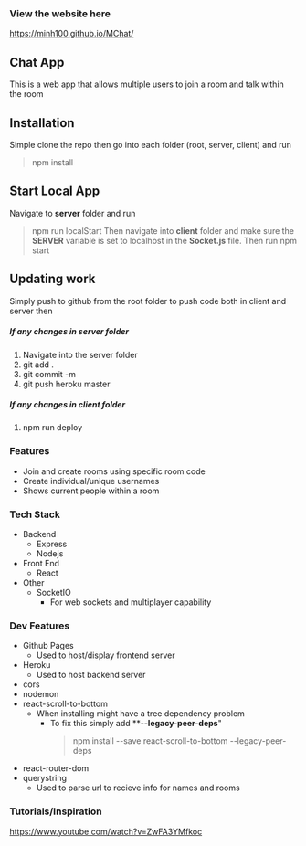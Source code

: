 ### View the website here

https://minh100.github.io/MChat/

## Chat App

This is a web app that allows multiple users to join a room and talk within the room

## Installation

Simple clone the repo then go into each folder (root, server, client) and run 
> npm install

## Start Local App

Navigate to **server** folder and run
> npm run localStart
Then navigate into **client** folder and make sure the __SERVER__ variable is set to localhost in the **__Socket.js__** file. Then run
> npm start

## Updating work

Simply push to github from the root folder to push code both in client and server then

##### If any changes in server folder
1. Navigate into the server folder
2. git add .
3. git commit -m
4. git push heroku master

##### If any changes in client folder
1. npm run deploy

### Features

- Join and create rooms using specific room code
- Create individual/unique usernames
- Shows current people within a room

### Tech Stack

- Backend
  - Express
  - Nodejs
- Front End
  - React
- Other
  - SocketIO
    - For web sockets and multiplayer capability

### Dev Features

- Github Pages
  - Used to host/display frontend server
- Heroku
  - Used to host backend server
- cors
- nodemon
- react-scroll-to-bottom
  - When installing might have a tree dependency problem
    - To fix this simply add **__--legacy-peer-deps__" 
      > npm install --save react-scroll-to-bottom --legacy-peer-deps 
- react-router-dom
- querystring
  - Used to parse url to recieve info for names and rooms

### Tutorials/Inspiration

https://www.youtube.com/watch?v=ZwFA3YMfkoc





